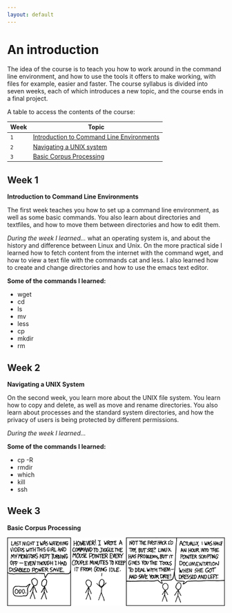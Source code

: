 ```yaml
---
layout: default
---
```


# An introduction

The idea of the course is to teach you how to work around in the command line environment, and how to use the tools it offers to make working, with files for example, easier and faster. The course syllabus is divided into seven weeks, each of which introduces a new topic, and the course ends in a final project.

A table to access the contents of the course:

|Week      |Topic      |
|----------|---------
|`1` | [Introduction to Command Line Environments](#week-1)
|`2` | [Navigating a UNIX system](#week-2)
|`3` | [Basic Corpus Processing](#week-3)

## Week 1

**Introduction to Command Line Environments**

The first week teaches you how to set up a command line environment, as well as some basic commands. You also learn about directories and textfiles, and how to move them between directories and how to edit them.

*During the week I learned...* what an operating system is, and about the history and difference between Linux and Unix. On the more practical side I learned how to fetch content from the internet with the command wget, and how to view a text file with the commands cat and less. I also learned how to create and change directories and how to use the emacs text editor.

**Some of the commands I learned:**
* wget
* cd
* ls
* mv
* less
* cp
* mkdir
* rm

## Week 2

**Navigating a UNIX System**

On the second week, you learn more about the UNIX file system. You learn how to copy and delete, as well as move and rename directories. You also learn about processes and the standard system directories, and how the privacy of users is being protected by different permissions.

*During the week I learned...*

**Some of the commands I learned:**
* cp -R
* rmdir
* which
* kill
* ssh

## Week 3

**Basic Corpus Processing**




<img src="assets/images/command_line_fu.png"/>
